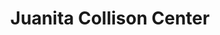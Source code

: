 ---
title: "Juanita Collison Center"
url: /kirkland/juanita-collison-center/
shop: Autowerkstatt
---